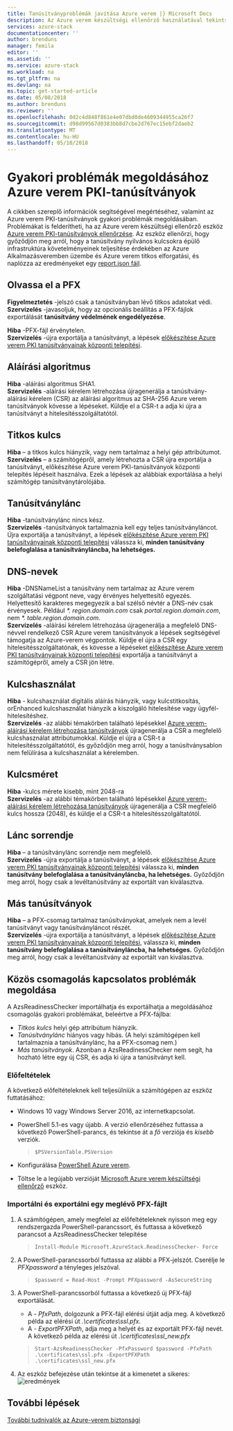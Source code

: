```yaml
---
title: Tanúsítványproblémák javítása Azure verem |} Microsoft Docs
description: Az Azure verem készültségi ellenőrző használatával tekintse át, és javíthatja a tanúsítvánnyal kapcsolatos hibákat.
services: azure-stack
documentationcenter: ''
author: brenduns
manager: femila
editor: ''
ms.assetid: ''
ms.service: azure-stack
ms.workload: na
ms.tgt_pltfrm: na
ms.devlang: na
ms.topic: get-started-article
ms.date: 05/08/2018
ms.author: brenduns
ms.reviewer: ''
ms.openlocfilehash: 0d2c4d848f861e4e07dbd0de4609344955ca26f7
ms.sourcegitcommit: d98d99567d0383bb8d7cbe2d767ec15ebf2daeb2
ms.translationtype: MT
ms.contentlocale: hu-HU
ms.lasthandoff: 05/10/2018
---
```

# <a name="remediate-common-issues-for-azure-stack-pki-certificates"></a>Gyakori problémák megoldásához Azure verem PKI-tanúsítványok
A cikkben szereplő információk segítségével megértéséhez, valamint az Azure verem PKI-tanúsítványok gyakori problémák megoldásában. Problémákat is felderítheti, ha az Azure verem készültségi ellenőrző eszköz [Azure verem PKI-tanúsítványok ellenőrzése](azure-stack-validate-pki-certs.md). Az eszköz ellenőrzi, hogy győződjön meg arról, hogy a tanúsítvány nyilvános kulcsokra épülő infrastruktúra követelményeinek teljesítése érdekében az Azure Alkalmazásveremben üzembe és Azure verem titkos elforgatási, és naplózza az eredményeket egy [report.json fájl](azure-stack-validation-report.md).  

## <a name="read-pfx"></a>Olvassa el a PFX
**Figyelmeztetés** -jelszó csak a tanúsítványban lévő titkos adatokat védi.  
**Szervizelés** -javasoljuk, hogy az opcionális beállítás a PFX-fájlok exportálását **tanúsítvány védelmének engedélyezése**.  

**Hiba** -PFX-fájl érvénytelen.  
**Szervizelés** -újra exportálja a tanúsítványt, a lépések [előkészítése Azure verem PKI tanúsítványainak központi telepítési](azure-stack-prepare-pki-certs.md).

## <a name="signature-algorithm"></a>Aláírási algoritmus
**Hiba** -aláírási algoritmus SHA1.    
**Szervizelés** -aláírási kérelem létrehozása újragenerálja a tanúsítvány-aláírási kérelem (CSR) az aláírási algoritmus az SHA-256 Azure verem tanúsítványok kövesse a lépéseket. Küldje el a CSR-t a adja ki újra a tanúsítványt a hitelesítésszolgáltatótól.

## <a name="private-key"></a>Titkos kulcs
**Hiba** – a titkos kulcs hiányzik, vagy nem tartalmaz a helyi gép attribútumot.  
**Szervizelés** – a számítógépről, amely létrehozta a CSR újra exportálja a tanúsítványt, előkészítése Azure verem PKI-tanúsítványok központi telepítés lépéseit használva. Ezek a lépések az alábbiak exportálása a helyi számítógép tanúsítványtárolójába.

## <a name="certificate-chain"></a>Tanúsítványlánc
**Hiba** -tanúsítványlánc nincs kész.  
**Szervizelés** -tanúsítványok tartalmaznia kell egy teljes tanúsítványláncot.  Újra exportálja a tanúsítványt, a lépések [előkészítése Azure verem PKI tanúsítványainak központi telepítési](azure-stack-prepare-pki-certs.md) válassza ki, **minden tanúsítvány belefoglalása a tanúsítványláncba, ha lehetséges.**

## <a name="dns-names"></a>DNS-nevek
**Hiba** -DNSNameList a tanúsítvány nem tartalmaz az Azure verem szolgáltatási végpont neve, vagy érvényes helyettesítő egyezés.  Helyettesítő karakteres megegyezik a bal szélső névtér a DNS-név csak érvényesek. Például _*. region.domain.com_ csak *portal.region.domain.com*, nem _*. table.region.domain.com_.  
**Szervizelés** -aláírási kérelem létrehozása újragenerálja a megfelelő DNS-névvel rendelkező CSR Azure verem tanúsítványok a lépések segítségével támogatja az Azure-verem végpontok. Küldje el újra a CSR egy hitelesítésszolgáltatónak, és kövesse a lépéseket [előkészítése Azure verem PKI tanúsítványainak központi telepítési](azure-stack-prepare-pki-certs.md) exportálja a tanúsítványt a számítógépről, amely a CSR jön létre.  

## <a name="key-usage"></a>Kulcshasználat
**Hiba** - kulcshasználat digitális aláírás hiányzik, vagy kulcstitkosítás, orEnhanced kulcshasználat hiányzik a kiszolgáló hitelesítése vagy ügyfél-hitelesítéshez.  
**Szervizelés** -az alábbi témakörben található lépésekkel [Azure verem-aláírási kérelem létrehozása tanúsítványok](azure-stack-get-pki-certs.md) újragenerálja a CSR a megfelelő kulcshasználat attribútumokkal.  Küldje el újra a CSR-t a hitelesítésszolgáltatótól, és győződjön meg arról, hogy a tanúsítványsablon nem felülírása a kulcshasználat a kérelemben.

## <a name="key-size"></a>Kulcsméret
**Hiba** -kulcs mérete kisebb, mint 2048-ra    
**Szervizelés** -az alábbi témakörben található lépésekkel [Azure verem-aláírási kérelem létrehozása tanúsítványok](azure-stack-get-pki-certs.md) újragenerálja a CSR megfelelő kulcs hossza (2048), és küldje el a CSR-t a hitelesítésszolgáltatótól.

## <a name="chain-order"></a>Lánc sorrendje
**Hiba** – a tanúsítványlánc sorrendje nem megfelelő.  
**Szervizelés** -újra exportálja a tanúsítványt, a lépések [előkészítése Azure verem PKI tanúsítványainak központi telepítési](azure-stack-prepare-pki-certs.md) válassza ki, **minden tanúsítvány belefoglalása a tanúsítványláncba, ha lehetséges.** Győződjön meg arról, hogy csak a levéltanúsítvány az exportált van kiválasztva. 

## <a name="other-certificates"></a>Más tanúsítványok
**Hiba** – a PFX-csomag tartalmaz tanúsítványokat, amelyek nem a levél tanúsítványt vagy tanúsítványláncot részét.  
**Szervizelés** -újra exportálja a tanúsítványt, a lépések [előkészítése Azure verem PKI tanúsítványainak központi telepítési](azure-stack-prepare-pki-certs.md), válassza ki, **minden tanúsítvány belefoglalása a tanúsítványláncba, ha lehetséges.** Győződjön meg arról, hogy csak a levéltanúsítvány az exportált van kiválasztva.

## <a name="fix-common-packaging-issues"></a>Közös csomagolás kapcsolatos problémák megoldása
A AzsReadinessChecker importálhatja és exportálhatja a megoldásához csomagolás gyakori problémákat, beleértve a PFX-fájlba: 
 - *Titkos kulcs* helyi gép attribútum hiányzik.
 - *Tanúsítványlánc* hiányos vagy hibás. (A helyi számítógépen kell tartalmaznia a tanúsítványlánc, ha a PFX-csomag nem.) 
 - *Más tanúsítványok*.
Azonban a AzsReadinessChecker nem segít, ha hozható létre egy új CSR, és adja ki újra a tanúsítványt kell. 

### <a name="prerequisites"></a>Előfeltételek
A következő előfeltételeknek kell teljesülniük a számítógépen az eszköz futtatásához: 
 - Windows 10 vagy Windows Server 2016, az internetkapcsolat.
 - PowerShell 5.1-es vagy újabb. A verzió ellenőrzéséhez futtassa a következő PowerShell-parancs, és tekintse át a *fő* verziója és *kisebb* verziók.

   > `$PSVersionTable.PSVersion`
 - Konfigurálása [PowerShell Azure verem](azure-stack-powershell-install.md). 
 - Töltse le a legújabb verzióját [Microsoft Azure verem készültségi ellenőrző](https://aka.ms/AzsReadinessChecker) eszköz.

### <a name="import-and-export-an-existing-pfx-file"></a>Importálni és exportálni egy meglévő PFX-fájlt
1. A számítógépen, amely megfelel az előfeltételeknek nyisson meg egy rendszergazda PowerShell-parancssort, és futtassa a következő parancsot a AzsReadinessChecker telepítése  
   > `Install-Module Microsoft.AzureStack.ReadinessChecker- Force`

2. A PowerShell-parancssorból futtassa az alábbi a PFX-jelszót. Cserélje le *PFXpassword* a tényleges jelszóval. 
   > `$password = Read-Host -Prompt PFXpassword -AsSecureString`

3. A PowerShell-parancssorból futtassa a következő új PFX-fájl exportálását.
   - A *- PfxPath*, dolgozunk a PFX-fájl elérési útját adja meg.  A következő példa az elérési út *.\certificates\ssl.pfx*.
   - A *- ExportPFXPath*, adja meg a helyét és az exportált PFX-fájl nevét.  A következő példa az elérési út *.\certificates\ssl_new.pfx*

   > `Start-AzsReadinessChecker -PfxPassword $password -PfxPath .\certificates\ssl.pfx -ExportPFXPath .\certificates\ssl_new.pfx`  

4. Az eszköz befejezése után tekintse át a kimenetet a sikeres: ![eredmények](./media/azure-stack-remediate-certs/remediate-results.png)

## <a name="next-steps"></a>További lépések
[További tudnivalók az Azure-verem biztonsági](azure-stack-rotate-secrets.md)